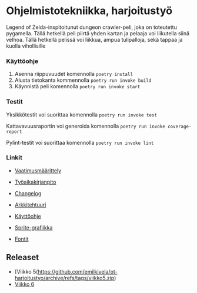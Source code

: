 # Ohjelmistotekniikka, harjoitustyö
Legend of Zelda-inspitoitunut dungeon crawler-peli, joka on toteutettu pygamella. Tällä hetkellä peli piirtä yhden kartan ja pelaaja voi liikutella siinä velhoa.
Tällä hetkellä pelissä voi liikkua, ampua tulipalloja, sekä tappaa ja kuolla
vihollisille

### Käyttöohje
1. Asenna riippuvuudet komennolla ``` poetry install ```
2. Alusta tietokanta kommennolla ``` poetry run invoke build ```
3. Käynnistä peli komennolla ``` poetry run invoke start ```

### Testit
Yksikkötestit voi suorittaa komennolla ``` poetry run invoke test ```

Kattavavuusraportin voi generoida komennolla ``` poetry run invoke coverage-report ```

Pylint-testit voi suorittaa komennolla ``` poetry run invoke lint ```

### Linkit
- [Vaatimusmäärittely](https://github.com/emilkivela/ot-harjoitustyo/blob/main/dokumentaatio/vaatimusmaarittely.md)
- [Työaikakirjanpito](https://github.com/emilkivela/ot-harjoitustyo/blob/main/dokumentaatio/tyoaikakirjanpito.md)
- [Changelog](https://github.com/emilkivela/ot-harjoitustyo/blob/main/dokumentaatio/changelog.md)
- [Arkkitehtuuri](https://github.com/emilkivela/ot-harjoitustyo/blob/main/dokumentaatio/arkkitehtuuri.md)
- [Käyttöohje](https://github.com/emilkivela/ot-harjoitustyo/blob/main/dokumentaatio/kayttoohje.md)

- [Sprite-grafiikka](https://opengameart.org/content/dungeon-crawl-32x32-tiles)
- [Fontit](https://int10h.org/oldschool-pc-fonts/download/)

## Releaset
- [Viikko 5(https://github.com/emilkivela/ot-harjoitustyo/archive/refs/tags/viikko5.zip)
- [Viikko 6](https://github.com/emilkivela/ot-harjoitustyo/archive/refs/tags/viikko6.zip)
